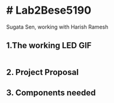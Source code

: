 # # Lab2Bese5190
  Sugata Sen, working with Harish Ramesh

## 1.The working LED GIF

![]()

## 2. Project Proposal

## 3. Components needed

